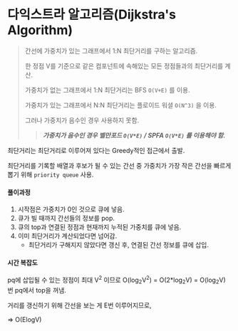 # 다익스트라 알고리즘(Dijkstra's Algorithm)

> 간선에 가중치가 있는 그래프에서 1:N 최단거리를 구하는 알고리즘.
>
> 한 정점 V를 기준으로 같은 컴포넌트에 속해있는 모든 정점들과의 최단거리를 계산.
>
> 가중치가 없는 그래프에서 1:N 최단거리는 BFS `O(V+E)` 를 이용.
>
> 가중치가 있는 그래프에서 N:N 최단거리는 플로이드 워셜 `O(N^3)` 을 이용.
>
> 그러나 가중치가 음수인 경우 사용하지 못함.
>
> > **_가중치가 음수인 경우 벨만포드 `O(V*E)` / SPFA `O(V*E)` 를 이용해야 함._**



최단거리는 최단거리로 이루어져 있다는 Greedy적인 접근에서 출발.

최단거리를 기록할 배열과 후보가 될 수 있는 간선 중 가중치가 가장 작은 간선을 빠르게 뽑기 위해 `priority queue` 사용.



#### 풀이과정

1. 시작점은 가중치가 0인 것으로 큐에 넣음.
2. 큐가 빌 때까지 간선들의 정보를 pop.
3. 큐의 top과 연결된 정점과 현재까지 누적된 가중치를 큐에 넣음.
4. 이미 최단거리가 계산되었다면 넘어감.
   - 최단거리가 구해지지 않았다면 갱신 후, 연결된 간선 정보를 큐에 삽입.



#### 시간 복잡도

pq에 삽입될 수 있는 정점이 최대 V<sup>2</sup> 이므로 O(log<sub>2</sub>V<sup>2</sup>) = O(2*log<sub>2</sub>V) = O(log<sub>2</sub>V) 번 pq에서 top을 꺼냄.

거리를 갱신하기 위해 간선을 보는 게 E번 이루어지므로,

=> O(ElogV)